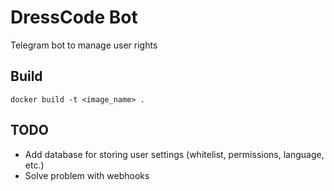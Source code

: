 # DressCode Bot

Telegram bot to manage user rights

## Build

```shell
docker build -t <image_name> .
```

## TODO

* Add database for storing user settings (whitelist, permissions, language, etc.)
* Solve problem with webhooks
